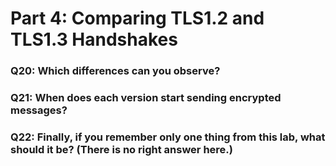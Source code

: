 # Part 4: Comparing TLS1.2 and TLS1.3 Handshakes





### Q20: Which differences can you observe?



### Q21: When does each version start sending encrypted messages?



### Q22: Finally, if you remember only one thing from this lab, what should it be? (There is no right answer here.)



